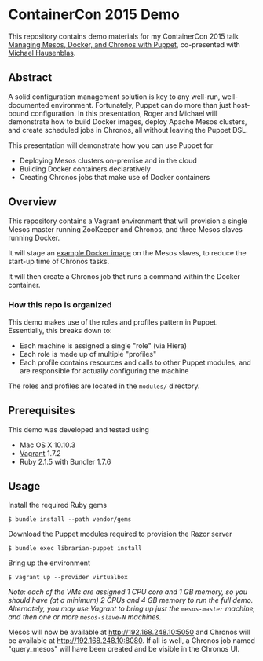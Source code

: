 # ContainerCon 2015 Demo
This repository contains demo materials for my ContainerCon 2015 talk
[Managing Mesos, Docker, and Chronos with Puppet](http://sched.co/3XpF),
co-presented with [Michael Hausenblas](http://mhausenblas.info/).

## Abstract
A solid configuration management solution is key to any well-run,
well-documented environment. Fortunately, Puppet can do more than just
host-bound configuration. In this presentation, Roger and Michael will
demonstrate how to build Docker images, deploy Apache Mesos clusters, and
create scheduled jobs in Chronos, all without leaving the Puppet DSL.

This presentation will demonstrate how you can use Puppet for
  * Deploying Mesos clusters on-premise and in the cloud
  * Building Docker containers declaratively
  * Creating Chronos jobs that make use of Docker containers

## Overview
This repository contains a Vagrant environment that will provision a single
Mesos master running ZooKeeper and Chronos, and three Mesos slaves running
Docker.

It will stage an
[example Docker image](https://gist.github.com/rji/9f3ffe85f40e6c592bf2)
on the Mesos slaves, to reduce the start-up time of Chronos tasks.

It will then create a Chronos job that runs a command within the Docker
container.

### How this repo is organized
This demo makes use of the roles and profiles pattern in Puppet. Essentially,
this breaks down to:
  * Each machine is assigned a single "role" (via Hiera)
  * Each role is made up of multiple "profiles"
  * Each profile contains resources and calls to other Puppet modules,
  and are responsible for actually configuring the machine

The roles and profiles are located in the `modules/` directory.

## Prerequisites
This demo was developed and tested using
  * Mac OS X 10.10.3
  * [Vagrant](https://www.vagrantup.com) 1.7.2
  * Ruby 2.1.5 with Bundler 1.7.6

## Usage
Install the required Ruby gems

```
$ bundle install --path vendor/gems
```

Download the Puppet modules required to provision the Razor server

```
$ bundle exec librarian-puppet install
```

Bring up the environment

```
$ vagrant up --provider virtualbox
```

_Note: each of the VMs are assigned 1 CPU core and 1 GB memory, so you should
have (at a minimum) 2 CPUs and 4 GB memory to run the full demo. Alternately,
you may use Vagrant to bring up just the `mesos-master` machine, and then one
or more `mesos-slave-N` machines._

Mesos will now be available at <http://192.168.248.10:5050> and Chronos will
be available at <http://192.168.248.10:8080>. If all is well, a Chronos job
named "query_mesos" will have been created and be visible in the Chronos UI.
